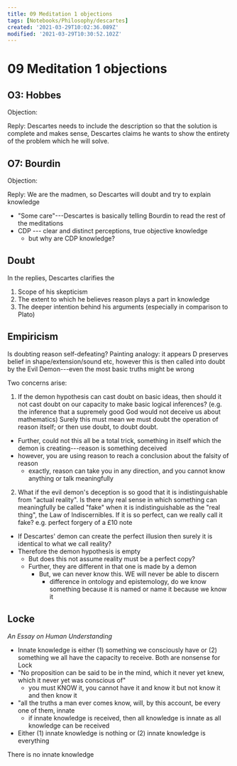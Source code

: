 ```yaml
---
title: 09 Meditation 1 objections
tags: [Notebooks/Philosophy/descartes]
created: '2021-03-29T10:02:36.089Z'
modified: '2021-03-29T10:30:52.102Z'
---
```


# 09 Meditation 1 objections


## O3: Hobbes
Objection:

Reply:
Descartes needs to include the description so that the solution is complete and makes sense, Descartes claims he wants to show the entirety of the problem which he will solve.

## O7: Bourdin
Objection:

Reply:
We are the madmen, so Descartes will doubt and try to explain knowledge 

- "Some care"---Descartes is basically telling Bourdin to read the rest of the meditations
- CDP --- clear and distinct perceptions, true objective knowledge
  - but why are CDP knowledge?

## Doubt
In the replies, Descartes clarifies the
1. Scope of his skepticism
2. The extent to which he believes reason plays a part in knowledge
3. The deeper intention behind his arguments (especially in comparison to Plato)

## Empiricism

Is doubting reason self-defeating?
Painting analogy: it appears D preserves belief in shape/extension/sound etc, however this is then called into doubt by the Evil Demon---even the most basic truths might be wrong

Two concerns arise:
1. If the demon hypothesis can cast doubt on basic ideas, then should it not cast doubt on our capacity to make basic logical inferences? (e.g. the inference that a supremely good God would not deceive us about mathematics) Surely this must mean we must doubt the operation of reason itself; or then use doubt, to doubt doubt.
  - Further, could not this all be a total trick, something in itself which the demon is creating---reason is something deceived
  - however, you are using reason to reach a conclusion about the falsity of reason
    - exactly, reason can take you in any direction, and you cannot know anything or talk meaningfully
2. What if the evil demon's deception is so good that it is indistinguishable from "actual reality". Is there any real sense in which something can meaningfully be called "fake" when it is indistinguishable as the "real thing", the Law of Indiscernibles. If it is so perfect, can we really call it fake? e.g. perfect forgery of a £10 note
  - If Descartes' demon can create the perfect illusion then surely it is identical to what we call reality?
  - Therefore the demon hypothesis is empty
    - But does this not assume reality must be a perfect copy?
    - Further, they are different in that one is made by a demon
      - But, we can never know this. WE will never be able to discern
        - difference in ontology and epistemology, do we know something because it is named or name it because we know it

## Locke
*An Essay on Human Understanding*
- Innate knowledge is either (1) something we consciously have or (2) something we all have the capacity to receive. Both are nonsense for Lock
- "No proposition can be said to be in the mind, which it never yet knew, which it never yet was conscious of"
  - you must KNOW it, you cannot have it and know it but not know it and then know it
- "all the truths a man ever comes know, will, by this account, be every one of them, innate
  - if innate knowledge is received, then all knowledge is innate as all knowledge can be received
- Either (1) innate knowledge is nothing or (2) innate knowledge is everything

There is no innate knowledge


